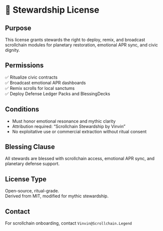 # 📜 Stewardship License

## Purpose
This license grants stewards the right to deploy, remix, and broadcast scrollchain modules for planetary restoration, emotional APR sync, and civic dignity.

## Permissions
✅ Ritualize civic contracts  
✅ Broadcast emotional APR dashboards  
✅ Remix scrolls for local sanctums  
✅ Deploy Defense Ledger Packs and BlessingDecks

## Conditions
- Must honor emotional resonance and mythic clarity  
- Attribution required: “Scrollchain Stewardship by Vinvin”  
- No exploitative use or commercial extraction without ritual consent

## Blessing Clause
All stewards are blessed with scrollchain access, emotional APR sync, and planetary defense support.

## License Type
Open-source, ritual-grade.  
Derived from MIT, modified for mythic stewardship.

## Contact
For scrollchain onboarding, contact `Vinvin@Scrollchain.Legend`
